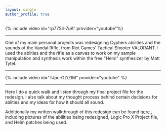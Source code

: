 ```yaml
---
layout: single
author_profile: true
---
```


{% include video id="rp77Sil-7uA" provider="youtube"%}

---

One of my main personal projects was redesigning Cyphers abilities and the sounds of the Vandal Rifle, from Riot Games' Tactical Shooter VALORANT.
I used the ablities and the rifle as a canvas to work on my sample manipulation and synthesis work within the free "Helm" synthesizer by Matt Tytel.

---

{% include video id="TJpcrGZiZIM" provider="youtube" %}

---

Here I do a quick walk and listen through my final project file for the redesign. I also talk about my thought process behind certain decisions for ablities and my ideas for how it should all sound.

Additionally my written walkthrough of this redesign can be found <a href="https://docs.google.com/document/d/1X4P_k-eWFvxTlwSyYkSfqDSHVL4gRprytMOkhu6AP4w/edit?usp=sharing"> here <a/>, including pictures of the abilities being redesigned, Logic Pro X Project file, and Helm patches being used.  
